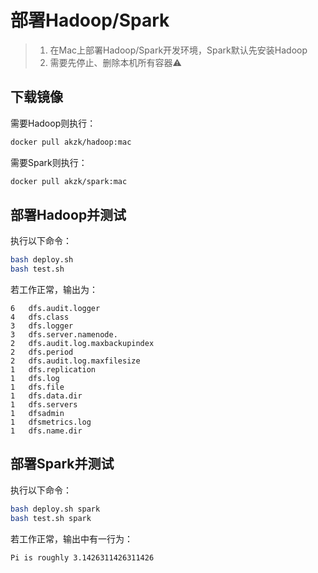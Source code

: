 # 部署Hadoop/Spark

> 1. 在Mac上部署Hadoop/Spark开发环境，Spark默认先安装Hadoop
> 2. 需要先停止、删除本机所有容器⚠️

## 下载镜像

需要Hadoop则执行：

```bash
docker pull akzk/hadoop:mac
```

需要Spark则执行：

```bash
docker pull akzk/spark:mac
```

## 部署Hadoop并测试

执行以下命令：

```bash
bash deploy.sh
bash test.sh
```

若工作正常，输出为：

```
6	dfs.audit.logger
4	dfs.class
3	dfs.logger
3	dfs.server.namenode.
2	dfs.audit.log.maxbackupindex
2	dfs.period
2	dfs.audit.log.maxfilesize
1	dfs.replication
1	dfs.log
1	dfs.file
1	dfs.data.dir
1	dfs.servers
1	dfsadmin
1	dfsmetrics.log
1	dfs.name.dir
```

## 部署Spark并测试

执行以下命令：

```bash
bash deploy.sh spark
bash test.sh spark
```

若工作正常，输出中有一行为：

```
Pi is roughly 3.1426311426311426
```


